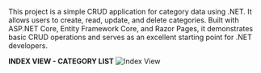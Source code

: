 This project is a simple CRUD application for category data using .NET. It allows users to create, read, update, and delete categories. Built with ASP.NET Core, Entity Framework Core, and Razor Pages, it demonstrates basic CRUD operations and serves as an excellent starting point for .NET developers.

**INDEX VIEW - CATEGORY LIST**
![Index View](https://github.com/devzainn/NetProject/assets/174663275/065afc48-c48d-463a-bb95-5e90778101a1)

